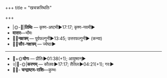 +++
title = "खचक्रस्थितिः"

+++
- |🌞-🌛|**तिथिः** — कृष्ण-अष्टमी►17:17; कृष्ण-नवमी►  
- **वासरः**—भौमः  
- 🌌🌛**नक्षत्रम्** — पूर्वफल्गुनी►13:45; उत्तरफल्गुनी► (कन्या)  
- 🌌🌞**सौर-नक्षत्रम्** — ज्येष्ठा►  
___________________
- 🌛+🌞**योगः** — प्रीतिः►01:38(+1); आयुष्मान्►  
- २|🌛-🌞|**करणम्** — कौलवः►17:17; तैतिलः►04:21(+1); गरः►  
- 🌌🌛- **चन्द्राष्टम-राशिः**—कुम्भः  

